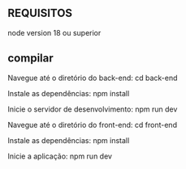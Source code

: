 ## REQUISITOS
node version 18 ou superior

## compilar

Navegue até o diretório do back-end: cd back-end

Instale as dependências: npm install

Inicie o servidor de desenvolvimento: npm run dev

Navegue até o diretório do front-end: cd front-end

Instale as dependências: npm install

Inicie a aplicação: npm run dev
